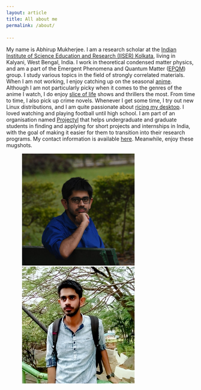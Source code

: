 ```yaml
---
layout: article
title: All about me
permalink: /about/

---
```


My name is Abhirup Mukherjee. 
I am a research scholar at the [Indian Institute of Science Education and Research (IISER) Kolkata](https://www.iiserkol.ac.in/), living in Kalyani, West Bengal, India.
I work in theoretical condensed matter physics, and am a part of the Emergent Phenomena and Quantum Matter ([EPQM](https://www.iiserkol.ac.in/~slal/index.html)) group.
I study various topics in the field of strongly correlated materials.
When I am not working, I enjoy catching up on the seasonal [anime](https://myanimelist.net/featured/1382/What_is_Anime). Although I am not particularly picky when it comes to the genres of the anime I watch, I do enjoy [slice of life](https://en.wikipedia.org/wiki/Slice_of_life#:~:text=Slice%20of%20life%20anime%20and%20manga%20are%20narratives%20%22without%20fantastical,ties%20with%20the%20characters.%22%20The) shows and thrillers the most. From time to time, I also pick up crime novels. Whenever I get some time, I try out new Linux distributions, and I am quite passionate about [ricing my desktop](https://www.reddit.com/r/unixporn/wiki/themeing/dictionary#wiki_rice).
I loved watching and playing football until high school.
I am part of an organisation named [Projectyl](https://projectyl.github.io/) that helps undergraduate and graduate students in finding and applying for short projects and internships in India, with the goal of making it easier for them to transition into their research programs. My contact information is available [here](/contact/). Meanwhile, enjoy these mugshots.

<img src="/assets/images/self1.jpg" style="display: inline; margin-left: 3em; margin-right: 3em;" width="300"/>
<img src="/assets/images/self2.jpg" style="display: inline; margin-right: 3em; margin-left: 3em;" width="300"/>

